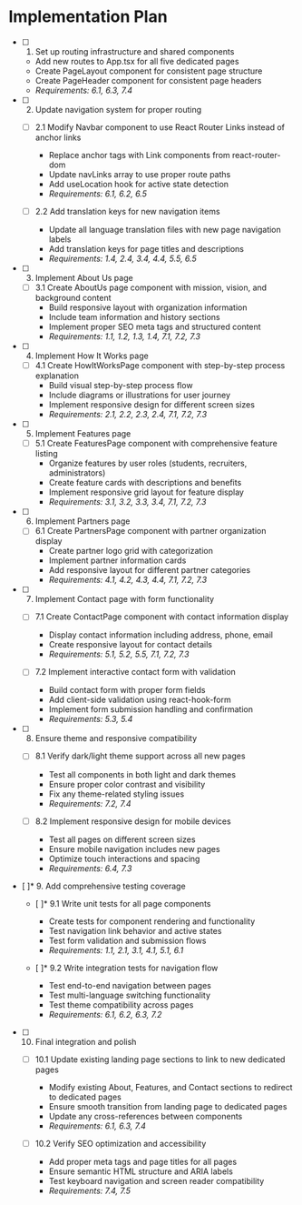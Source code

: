 # Implementation Plan

- [ ] 1. Set up routing infrastructure and shared components

  - Add new routes to App.tsx for all five dedicated pages
  - Create PageLayout component for consistent page structure
  - Create PageHeader component for consistent page headers
  - _Requirements: 6.1, 6.3, 7.4_

- [ ] 2. Update navigation system for proper routing

  - [ ] 2.1 Modify Navbar component to use React Router Links instead of anchor links

    - Replace anchor tags with Link components from react-router-dom
    - Update navLinks array to use proper route paths
    - Add useLocation hook for active state detection
    - _Requirements: 6.1, 6.2, 6.5_

  - [ ] 2.2 Add translation keys for new navigation items
    - Update all language translation files with new page navigation labels
    - Add translation keys for page titles and descriptions
    - _Requirements: 1.4, 2.4, 3.4, 4.4, 5.5, 6.5_

- [ ] 3. Implement About Us page

  - [ ] 3.1 Create AboutUs page component with mission, vision, and background content
    - Build responsive layout with organization information
    - Include team information and history sections
    - Implement proper SEO meta tags and structured content
    - _Requirements: 1.1, 1.2, 1.3, 1.4, 7.1, 7.2, 7.3_

- [ ] 4. Implement How It Works page

  - [ ] 4.1 Create HowItWorksPage component with step-by-step process explanation
    - Build visual step-by-step process flow
    - Include diagrams or illustrations for user journey
    - Implement responsive design for different screen sizes
    - _Requirements: 2.1, 2.2, 2.3, 2.4, 7.1, 7.2, 7.3_

- [ ] 5. Implement Features page

  - [ ] 5.1 Create FeaturesPage component with comprehensive feature listing
    - Organize features by user roles (students, recruiters, administrators)
    - Create feature cards with descriptions and benefits
    - Implement responsive grid layout for feature display
    - _Requirements: 3.1, 3.2, 3.3, 3.4, 7.1, 7.2, 7.3_

- [ ] 6. Implement Partners page

  - [ ] 6.1 Create PartnersPage component with partner organization display
    - Create partner logo grid with categorization
    - Implement partner information cards
    - Add responsive layout for different partner categories
    - _Requirements: 4.1, 4.2, 4.3, 4.4, 7.1, 7.2, 7.3_

- [ ] 7. Implement Contact page with form functionality

  - [ ] 7.1 Create ContactPage component with contact information display

    - Display contact information including address, phone, email
    - Create responsive layout for contact details
    - _Requirements: 5.1, 5.2, 5.5, 7.1, 7.2, 7.3_

  - [ ] 7.2 Implement interactive contact form with validation
    - Build contact form with proper form fields
    - Add client-side validation using react-hook-form
    - Implement form submission handling and confirmation
    - _Requirements: 5.3, 5.4_

- [ ] 8. Ensure theme and responsive compatibility

  - [ ] 8.1 Verify dark/light theme support across all new pages

    - Test all components in both light and dark themes
    - Ensure proper color contrast and visibility
    - Fix any theme-related styling issues
    - _Requirements: 7.2, 7.4_

  - [ ] 8.2 Implement responsive design for mobile devices
    - Test all pages on different screen sizes
    - Ensure mobile navigation includes new pages
    - Optimize touch interactions and spacing
    - _Requirements: 6.4, 7.3_

- [ ]\* 9. Add comprehensive testing coverage

  - [ ]\* 9.1 Write unit tests for all page components

    - Create tests for component rendering and functionality
    - Test navigation link behavior and active states
    - Test form validation and submission flows
    - _Requirements: 1.1, 2.1, 3.1, 4.1, 5.1, 6.1_

  - [ ]\* 9.2 Write integration tests for navigation flow
    - Test end-to-end navigation between pages
    - Test multi-language switching functionality
    - Test theme compatibility across pages
    - _Requirements: 6.1, 6.2, 6.3, 7.2_

- [ ] 10. Final integration and polish

  - [ ] 10.1 Update existing landing page sections to link to new dedicated pages

    - Modify existing About, Features, and Contact sections to redirect to dedicated pages
    - Ensure smooth transition from landing page to dedicated pages
    - Update any cross-references between components
    - _Requirements: 6.1, 6.3, 7.4_

  - [ ] 10.2 Verify SEO optimization and accessibility
    - Add proper meta tags and page titles for all pages
    - Ensure semantic HTML structure and ARIA labels
    - Test keyboard navigation and screen reader compatibility
    - _Requirements: 7.4, 7.5_
